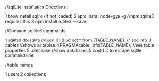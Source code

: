 //sqlLite Installation Directions :

1 brew install sqlite (if not loaded)
2 npm install node-gyp -g //npm sqlite3 requires this
3 npm install sqlite3 —save


//Common sqllite3 commands

1 sqlite3 db.sqlite //open db
2 select * from {TABLE_NAME}; // see info
3 .tables //shows all tables
4 PRAGMA table_info(TABLE_NAME); //see table properties
5 .database //show databases
5 contrl D to escape sqlite command line

//table names

1 users
2 collections


